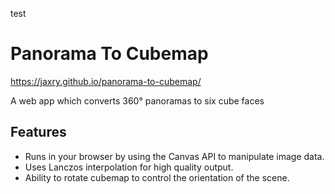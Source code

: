 test
# Panorama To Cubemap

https://jaxry.github.io/panorama-to-cubemap/

A web app which converts 360° panoramas to six cube faces

## Features
* Runs in your browser by using the Canvas API to manipulate image data.
* Uses Lanczos interpolation for high quality output.
* Ability to rotate cubemap to control the orientation of the scene.
